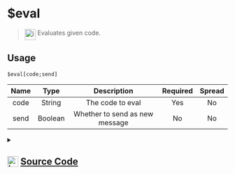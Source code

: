 # $eval
> <img align="top" src="https://upload.wikimedia.org/wikipedia/commons/thumb/e/e4/Infobox_info_icon.svg/160px-Infobox_info_icon.svg.png?20150409153300" alt="image" width="25" height="auto"> Evaluates given code.
## Usage
```
$eval[code;send]
```
| Name | Type | Description | Required | Spread
| :---: | :---: | :---: | :---: | :---: |
code | String | The code to eval | Yes | No
send | Boolean | Whether to send as new message | No | No
<details>
<summary>
    
## <img align="top" src="https://cdn4.iconfinder.com/data/icons/iconsimple-logotypes/512/github-512.png" alt="image" width="25" height="auto">  [Source Code](https://github.com/tryforge/ForgeScript-V2/blob/main/src/native/eval.ts)
    
</summary>
    
```ts
import { Compiler } from "../core/Compiler"
import { Interpreter } from "../core/Interpreter"
import { ArgType, NativeFunction } from "../structures/NativeFunction"
import { Return } from "../structures/Return"

export default new NativeFunction({
    name: "$eval",
    version: "1.0.0",
    description: "Evaluates given code.",
    unwrap: true,
    brackets: true,
    args: [
        {
            name: "code",
            type: ArgType.String,
            rest: false,
            required: true,
            description: "The code to eval"
        },
        {
            name: "send",
            type: ArgType.Boolean,
            rest: false,
            description: "Whether to send as new message"
        }
    ],
    async execute(ctx, [ code, send ]) {
        send ??= true
        try {
            const result = await Interpreter.run({
                ...ctx.runtime,
                data: Compiler.compile(code),
                doNotSend: !send
            })

            return result === null ? Return.stop() : Return.success(send ? undefined : result)
        } catch (error: unknown) {
            console.error(error)
            return Return.error(error as Error)
        }
    }
})
```
    
</details>